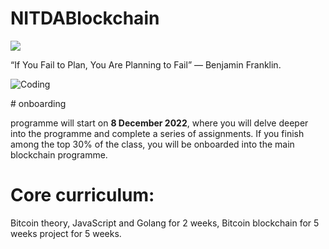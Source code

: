 # NITDABlockchain
<img src="https://www.google.com/url?sa=i&url=https%3A%2F%2Ftenor.com%2Fview%2Fblockchain-development-services-blockchain-development-company-in-india-gif-26073046&psig=AOvVaw1JChJUhm90ymMzHdQ8V2-_&ust=1670189843640000&source=images&cd=vfe&ved=0CA8QjRxqFwoTCMjIuZu03vsCFQAAAAAdAAAAABAe" >

“If You Fail to Plan, You Are Planning to Fail” — Benjamin Franklin.
<p><img align="center" alt="Coding" src="https://media.giphy.com/media/xUySTOigOUHucl3rfW/giphy.gif"></p>
# onboarding 

programme will start on **8 December 2022**, where you will delve deeper into the programme and complete a series of assignments. 
If you finish among the top 30% of the class, you will be onboarded into the main blockchain programme.

# Core curriculum: 
Bitcoin theory, JavaScript and Golang for 2 weeks, 
Bitcoin blockchain for 5 weeks 
project for 5 weeks.
